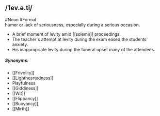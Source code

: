 ## /ˈlev.ə.t̬i/  
#Noun #Formal  
humor or lack of seriousness, especially during a serious occasion.

- A brief moment of levity amid [[solemn]] proceedings.
- The teacher's attempt at levity during the exam eased the students' anxiety.
- His inappropriate levity during the funeral upset many of the attendees.

##### Synonyms:
- [[Frivolity]]
- [[Lightheartedness]]
- Playfulness
- [[Giddiness]]
- [[Wit]]
- [[Flippancy]]
- [[Buoyancy]]
- [[Mirth]]